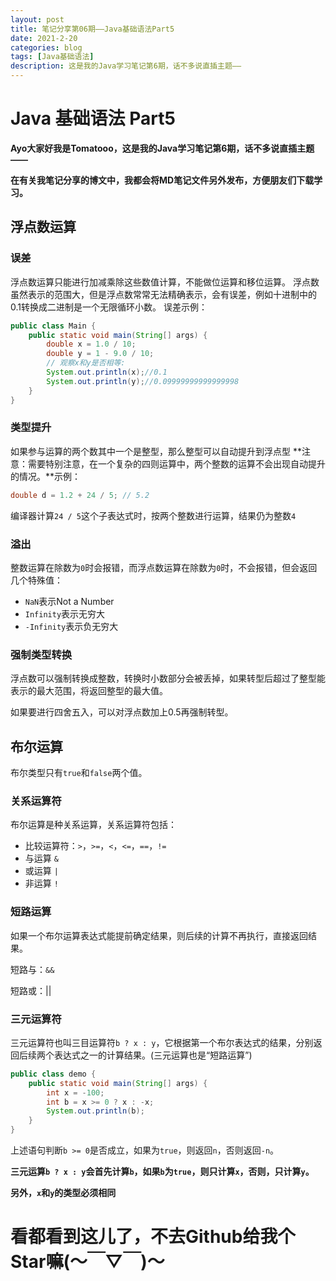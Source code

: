 ```yaml
---
layout: post
title: 笔记分享第06期——Java基础语法Part5
date: 2021-2-20
categories: blog
tags: [Java基础语法]
description: 这是我的Java学习笔记第6期，话不多说直插主题——
---
```


# Java 基础语法 Part5

**Ayo大家好我是Tomatooo，这是我的Java学习笔记第6期，话不多说直插主题——**

**在有关我笔记分享的博文中，我都会将MD笔记文件另外发布，方便朋友们下载学习。**

## 浮点数运算
### 误差
浮点数运算只能进行加减乘除这些数值计算，不能做位运算和移位运算。
浮点数虽然表示的范围大，但是浮点数常常无法精确表示，会有误差，例如十进制中的0.1转换成二进制是一个无限循环小数。
误差示例：
```java
public class Main {
    public static void main(String[] args) {
        double x = 1.0 / 10;
        double y = 1 - 9.0 / 10;
        // 观察x和y是否相等:
        System.out.println(x);//0.1
        System.out.println(y);//0.09999999999999998
    }
}
```
### 类型提升
如果参与运算的两个数其中一个是整型，那么整型可以自动提升到浮点型
**注意：需要特别注意，在一个复杂的四则运算中，两个整数的运算不会出现自动提升的情况。**示例：
```java
double d = 1.2 + 24 / 5; // 5.2
```
编译器计算`24 / 5`这个子表达式时，按两个整数进行运算，结果仍为整数`4`
### 溢出
整数运算在除数为`0`时会报错，而浮点数运算在除数为`0`时，不会报错，但会返回几个特殊值：

- `NaN`表示Not a Number
- `Infinity`表示无穷大
- `-Infinity`表示负无穷大
### 强制类型转换

浮点数可以强制转换成整数，转换时小数部分会被丢掉，如果转型后超过了整型能表示的最大范围，将返回整型的最大值。

如果要进行四舍五入，可以对浮点数加上0.5再强制转型。

## 布尔运算

布尔类型只有`true`和`false`两个值。

### 关系运算符

布尔运算是种关系运算，关系运算符包括：

- 比较运算符：`>`，`>=`，`<`，`<=`，`==`，`!=`
- 与运算 `&`
- 或运算 `|`
- 非运算 `!`

### 短路运算

如果一个布尔运算表达式能提前确定结果，则后续的计算不再执行，直接返回结果。

短路与：`&&`

短路或：||

### 三元运算符

三元运算符也叫三目运算符`b ? x : y`，它根据第一个布尔表达式的结果，分别返回后续两个表达式之一的计算结果。(三元运算也是“短路运算”)

```java
public class demo {
    public static void main(String[] args) {
        int x = -100;
        int b = x >= 0 ? x : -x;
        System.out.println(b);
    }
}

```

上述语句判断`b >= 0`是否成立，如果为`true`，则返回`n`，否则返回`-n`。

**三元运算`b ? x : y`会首先计算`b`，如果`b`为`true`，则只计算`x`，否则，只计算`y`。**

**另外，`x`和`y`的类型必须相同**

# 看都看到这儿了，不去Github给我个Star嘛(～￣▽￣)～


